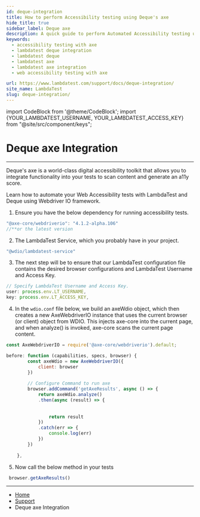 ```yaml
---
id: deque-integration
title: How to perform Accessibility testing using Deque's axe
hide_title: true
sidebar_label: Deque axe
description: A quick guide to perform Automated Accessibility testing using Deque's axe across 10000+ browsers and OS combinations.
keywords:
  - accessibility testing with axe
  - lambdatest deque integration
  - lambdatest deque
  - lambdatest axe
  - lambdatest axe integration
  - web accessibility testing with axe

url: https://www.lambdatest.com/support/docs/deque-integration/
site_name: LambdaTest
slug: deque-integration/
---
```


import CodeBlock from '@theme/CodeBlock';
import {YOUR_LAMBDATEST_USERNAME, YOUR_LAMBDATEST_ACCESS_KEY} from "@site/src/component/keys";

<script type="application/ld+json"
      dangerouslySetInnerHTML={{ __html: JSON.stringify({
       "@context": "https://schema.org",
        "@type": "BreadcrumbList",
        "itemListElement": [{
          "@type": "ListItem",
          "position": 1,
          "name": "Home",
          "item": "https://www.lambdatest.com"
        },{
          "@type": "ListItem",
          "position": 2,
          "name": "Support",
          "item": "https://www.lambdatest.com/support/docs/"
        },{
          "@type": "ListItem",
          "position": 3,
          "name": "Deque axe Integration",
          "item": "https://www.lambdatest.com/support/docs/deque-integration/"
        }]
      })
    }}
></script>

# Deque axe Integration
***

Deque's axe is a world-class digital accessibility toolkit that allows you to integrate functionality into your tests to scan content and generate an a11y score.

Learn how to automate your Web Accessibility tests with LambdaTest and Deque using Webdriver IO framework.


1. Ensure you have the below dependency for running accessibility tests.

```js
"@axe-core/webdriverio": "4.1.2-alpha.106"
//**or the latest version
```

2. The LambdaTest Service, which you probably have in your project.

```js
"@wdio/lambdatest-service"
```

3. The next step will be to ensure that our LambdaTest configuration file contains the desired browser configurations and LambdaTest Username and Access Key.

```js
// Specify LambdaTest Username and Access Key.
user: process.env.LT_USERNAME,
key: process.env.LT_ACCESS_KEY,
```

4. In the `wdio.conf` file below, we build an axeWdio object, which then creates a new AxeWebdriverIO instance that uses the current browser (or client) object from WDIO. This injects axe-core into the current page, and when analyze() is invoked, axe-core scans the current page content.

```js
const AxeWebdriverIO = require('@axe-core/webdriverio').default;

before: function (capabilities, specs, browser) {
        const axeWdio = new AxeWebdriverIO({
            client: browser
        })
 
        // Configure Command to run axe
        browser.addCommand('getAxeResults', async () => {
            return axeWdio.analyze()
            .then(async (result) => {
              
             
                return result
            })
            .catch(err => {
                console.log(err)
            })
        })
 
    },
 ```

 5. Now call the below method in your tests

```js
 browser.getAxeResults()
```

---

<nav aria-label="breadcrumbs">
  <ul className="breadcrumbs">
    <li className="breadcrumbs__item">
      <a className="breadcrumbs__link" target="_self" href="https://www.lambdatest.com">
        Home
      </a>
    </li>
    <li className="breadcrumbs__item">
      <a className="breadcrumbs__link" target="_self" href="https://www.lambdatest.com/support/docs/">
        Support
      </a>
    </li>
    <li className="breadcrumbs__item breadcrumbs__item--active">
      <span className="breadcrumbs__link">
      Deque axe Integration
      </span>
    </li>
  </ul>
</nav>


